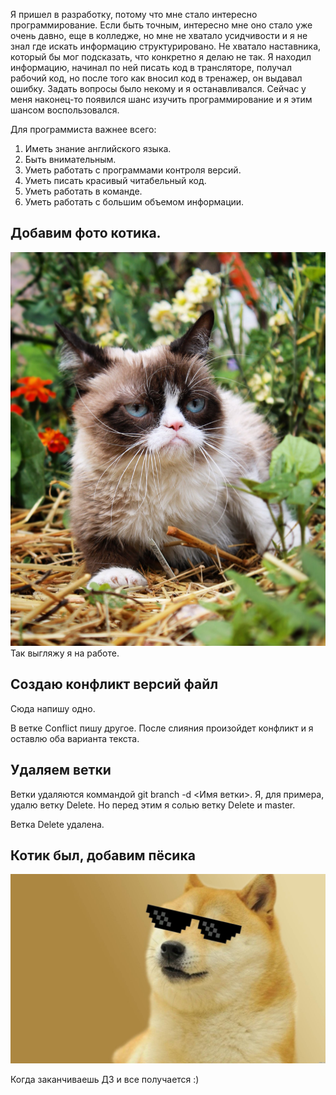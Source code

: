 Я пришел в разработку, потому что мне стало интересно программирование. Если быть точным, интересно мне оно стало уже очень давно, еще в колледже, но мне не хватало усидчивости и я не знал где искать информацию структурировано. Не хватало наставника, который бы мог подсказать, что конкретно я делаю не так. Я находил информацию, начинал по ней писать код в трансляторе, получал рабочий код, но после того как вносил код в тренажер, он выдавал ошибку. Задать вопросы было некому и я останавливался. 
Сейчас у меня наконец-то появился шанс изучить программирование и я этим шансом воспользовался.

Для программиста важнее всего:
1. Иметь знание английского языка.
2. Быть внимательным.
3. Уметь работать с программами контроля версий.
4. Уметь писать красивый читабельный код.
5. Уметь работать в команде.
6. Уметь работать с большим объемом информации.

## Добавим фото котика.

![Котик](Cat.png)
Так выгляжу я на работе.

## Создаю конфликт версий файл

Сюда напишу одно.

В ветке Conflict пишу другое. После слияния произойдет конфликт и я оставлю оба варианта текста.

## Удаляем ветки

Ветки удаляются коммандой git branch -d <Имя ветки>.
Я, для примера, удалю ветку Delete. Но перед этим я солью ветку Delete и master.

Ветка Delete удалена.

## Котик был, добавим пёсика

![Пёсик](Dog.jpg)

Когда заканчиваешь ДЗ и все получается :)